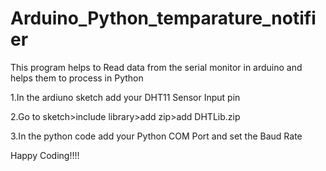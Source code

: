 # Arduino_Python_temparature_notifier
This program helps to Read data from the serial monitor in arduino and helps them to process in Python

1.In the ardiuno sketch add your DHT11 Sensor Input pin

2.Go to sketch>include library>add zip>add DHTLib.zip

3.In the python code add your Python COM Port and set the Baud Rate

Happy Coding!!!!
